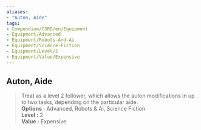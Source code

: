 ```yaml
---
aliases:
- "Auton, Aide"
tags:
- Compendium/CSRD/en/Equipment
- Equipment/Advanced
- Equipment/Robots-And-Ai
- Equipment/Science-Fiction
- Equipment/Level/2
- Equipment/Value/Expensive
---
```


  
## Auton, Aide  
  
>Treat as a level 2 follower, which allows the auton modifications in up to two tasks, depending on the particular aide.  
> **Options :** Advanced, Robots & Ai, Science Fiction  
> **Level :** 2  
> **Value :** Expensive